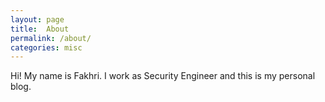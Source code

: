 ```yaml
---
layout: page
title:  About
permalink: /about/
categories: misc
---
```


Hi! My name is Fakhri. I work as Security Engineer and this is my personal blog.
